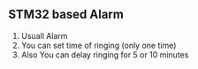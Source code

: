 STM32 based Alarm
---
1) Usuall Alarm
2) You can set time of ringing (only one time)
3) Also You can delay ringing for 5 or 10 minutes



